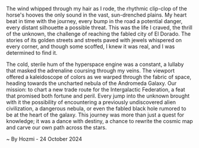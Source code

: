 
The wind whipped through my hair as I rode, the rhythmic clip-clop of the horse's hooves the only sound in the vast, sun-drenched plains. My heart beat in time with the journey, every bump in the road a potential danger, every distant silhouette a possible threat. This was the life I craved, the thrill of the unknown, the challenge of reaching the fabled city of El Dorado.  The stories of its golden streets and streets paved with jewels whispered on every corner, and though some scoffed, I knew it was real, and I was determined to find it.

The cold, sterile hum of the hyperspace engine was a constant, a lullaby that masked the adrenaline coursing through my veins. The viewport offered a kaleidoscope of colors as we warped through the fabric of space, heading towards the uncharted nebula of the Andromeda Galaxy.  Our mission: to chart a new trade route for the Intergalactic Federation, a feat that promised both fortune and peril.  Every jump into the unknown brought with it the possibility of encountering a previously undiscovered alien civilization, a dangerous nebula, or even the fabled black hole rumored to be at the heart of the galaxy. This journey was more than just a quest for knowledge; it was a dance with destiny, a chance to rewrite the cosmic map and carve our own path across the stars. 

~ By Hozmi - 24 October 2024

